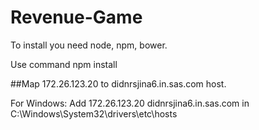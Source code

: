 # Revenue-Game

To install you need node, npm, bower.

Use command npm install

##Map 172.26.123.20 to didnrsjina6.in.sas.com host.

For Windows: Add 172.26.123.20	didnrsjina6.in.sas.com in C:\Windows\System32\drivers\etc\hosts  
